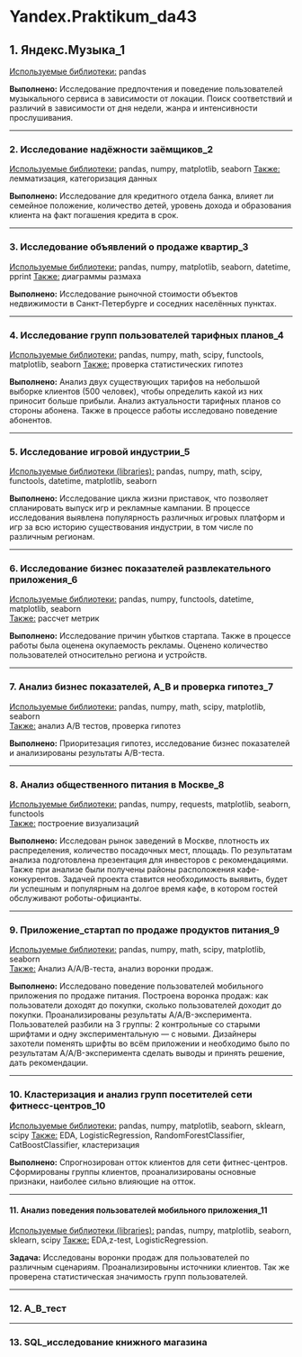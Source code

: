 # Yandex.Praktikum_da43


## 1. Яндекс.Музыка_1
<ins>Используемые библиотеки:</ins> pandas 

<b>Выполнено:</b> Исследование предпочтения и поведение пользователей музыкального сервиса в зависимости от локации. Поиск соответствий и различий в зависимости от дня недели, жанра и интенсивности прослушивания. 
____________________________________________________________________________________________________________

### 2. Исследование надёжности заёмщиков_2   
<ins>Используемые библиотеки:</ins> pandas, numpy, matplotlib, seaborn 
<ins>Также:</ins> лемматизация, категоризация данных 

<b>Выполнено:</b> Исследование для кредитного отдела банка, влияет ли семейное положение, количество детей, уровень дохода и образования клиента на факт погашения кредита в срок. 
____________________________________________________________________________________________________________

### 3. Исследование объявлений о продаже квартир_3
<ins>Используемые библиотеки:</ins> pandas, numpy, matplotlib, seaborn, datetime, pprint 
<ins>Также:</ins> диаграммы размаха 

<b>Выполнено:</b> Исследование рыночной стоимости объектов недвижимости в Санкт-Петербурге и соседних населённых пунктах.
____________________________________________________________________________________________________________

### 4. Исследование групп пользователей тарифных планов_4   
<ins>Используемые библиотеки:</ins> pandas, numpy, math, scipy, functools, matplotlib, seaborn 
<ins>Также:</ins> проверка статистических гипотез 

<b>Выполнено:</b> Анализ двух существующих тарифов на небольшой выборке клиентов (500 человек), чтобы определить какой из них приносит больше прибыли. Анализ актуальности тарифных планов со стороны абонена. Также в процессе работы исследовано поведение абонентов. 
____________________________________________________________________________________________________________

### 5. Исследование игровой индустрии_5  
<ins>Используемые библиотеки (libraries):</ins> pandas, numpy, math, scipy, functools, datetime, matplotlib, seaborn

<b>Выполнено:</b> Исследование цикла жизни приставок, что позволяет спланировать выпуск игр и рекламные кампании. В процессе исследования выявлена популярность различных игровых платформ и игр за всю историю существования индустрии, в том числе по различным регионам. 
____________________________________________________________________________________________________________

### 6. Исследование бизнес показателей развлекательного приложения_6 
<ins>Используемые библиотеки:</ins> pandas, numpy, functools, datetime, matplotlib, seaborn  
<ins>Также:</ins> рассчет метрик  

<b>Выполнено:</b> Исследование причин убытков стартапа. Также в процессе работы была оценена окупаемость рекламы. Оценено количество пользователей относительно региона и устройств.
____________________________________________________________________________________________________________

### 7. Анализ бизнес показателей, A_B и проверка гипотез_7
<ins>Используемые библиотеки:</ins> pandas, numpy, math, scipy, matplotlib, seaborn    
<ins>Также:</ins> анализ A/B тестов, проверка гипотез
    
<b>Выполнено:</b> Приоритезация гипотез, исследование бизнес показателей и анализированы результаты A/B-теста.    
____________________________________________________________________________________________________________

### 8. Анализ общественного питания в Москве_8
<ins>Используемые библиотеки:</ins> pandas, numpy, requests, matplotlib, seaborn, functools  
<ins>Также:</ins> построение визуализаций      

<b>Выполнено:</b> Исследован рынок заведений в Москве, плотность их распределения, количество посадочных мест, площадь. По результатам анализа подготовлена презентация для инвесторов с рекомендациями. Также при анализе были получены районы расположения кафе-конкурентов. Задачей проекта ставится необходимость выявить, будет ли успешным и популярным на долгое время кафе, в котором гостей обслуживают роботы-официанты.
____________________________________________________________________________________________________________

### 9. Приложение_стартап по продаже продуктов питания_9  
<ins>Используемые библиотеки:</ins> pandas, numpy, math, scipy, matplotlib, seaborn  
<ins>Также:</ins> Анализ А/А/В-теста, анализ воронки продаж.   

<b>Выполнено:</b> Исследовано поведение пользователей мобильного приложения по продаже питания. Построена воронка продаж: как пользователи доходят до покупки, сколько пользователей доходит до покупки. Проанализированы результаты A/A/B-эксперимента.  Пользователей разбили на 3 группы: 2 контрольные со старыми шрифтами и одну экспериментальную — с новыми.  Дизайнеры захотели поменять шрифты во всём приложении и необходимо было по результатам  A/A/B-эксперимента сделать выводы и принять решение, дать рекомендации.  
____________________________________________________________________________________________________________

### 10. Кластеризация и анализ групп посетителей сети фитнесс-центров_10  
<ins>Используемые библиотеки:</ins> pandas, numpy, matplotlib, seaborn, sklearn, scipy
<ins>Также:</ins> EDA, LogisticRegression, RandomForestClassifier, CatBoostClassifier, кластеризация

<b>Выполнено:</b> Спрогнозирован отток клиентов для сети фитнес-центров. Сформированы группы клиентов, проанализированы основные признаки, наиболее сильно влияющие на отток.
____________________________________________________________________________________________________________

#### 11. Анализ поведения пользователей мобильного приложения_11
<ins>Используемые библиотеки (libraries):</ins> pandas, numpy, matplotlib, seaborn, sklearn, scipy 
<ins>Также:</ins> EDA,z-test, LogisticRegression.

<b>Задача:</b> Исследованы воронки продаж для пользователей по различным сценариям. Проанализировыны источники клиентов. Так же проверена статистическая значимость групп пользователей.  
____________________________________________________________________________________________________________

### 12. А_В_тест
____________________________________________________________________________________________________________

### 13. SQL_исследование книжного магазина

